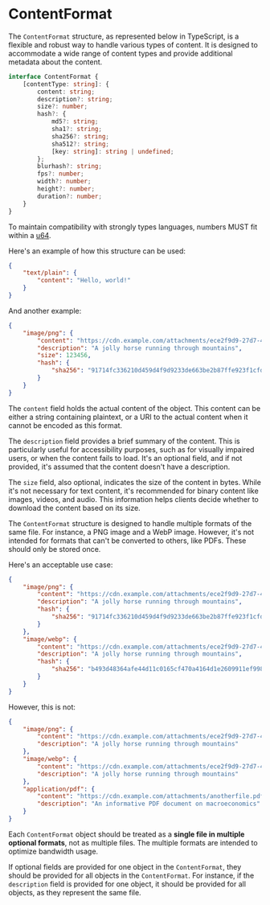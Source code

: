 # ContentFormat

The `ContentFormat` structure, as represented below in TypeScript, is a flexible and robust way to handle various types of content. It is designed to accommodate a wide range of content types and provide additional metadata about the content.

```ts
interface ContentFormat {
    [contentType: string]: {
        content: string;
        description?: string;
        size?: number;
        hash?: {
            md5?: string;
            sha1?: string;
            sha256?: string;
            sha512?: string;
            [key: string]: string | undefined;
        };
        blurhash?: string;
        fps?: number;
        width?: number;
        height?: number;
        duration?: number;
    }
}
```
To maintain compatibility with strongly types languages, numbers MUST fit within a [u64](https://doc.rust-lang.org/std/primitive.u64.html).

Here's an example of how this structure can be used:

```json
{
    "text/plain": {
        "content": "Hello, world!"
    }
}
```

And another example:

```json
{
    "image/png": {
        "content": "https://cdn.example.com/attachments/ece2f9d9-27d7-457d-b657-4ce9172bdcf8.png",
        "description": "A jolly horse running through mountains",
        "size": 123456,
        "hash": {
            "sha256": "91714fc336210d459d4f9d9233de663be2b87ffe923f1cfd76ece9d06f7c965d"
        }
    }
}
```

The `content` field holds the actual content of the object. This content can be either a string containing plaintext, or a URI to the actual content when it cannot be encoded as this format.

The `description` field provides a brief summary of the content. This is particularly useful for accessibility purposes, such as for visually impaired users, or when the content fails to load. It's an optional field, and if not provided, it's assumed that the content doesn't have a description.

The `size` field, also optional, indicates the size of the content in bytes. While it's not necessary for text content, it's recommended for binary content like images, videos, and audio. This information helps clients decide whether to download the content based on its size.

The `ContentFormat` structure is designed to handle multiple formats of the same file. For instance, a PNG image and a WebP image. However, it's not intended for formats that can't be converted to others, like PDFs. These should only be stored once.

Here's an acceptable use case:

```json
{
    "image/png": {
        "content": "https://cdn.example.com/attachments/ece2f9d9-27d7-457d-b657-4ce9172bdcf8.png",
        "description": "A jolly horse running through mountains",
        "hash": {
            "sha256": "91714fc336210d459d4f9d9233de663be2b87ffe923f1cfd76ece9d06f7c965d"
        }
    },
    "image/webp": {
        "content": "https://cdn.example.com/attachments/ece2f9d9-27d7-457d-b657-4ce9172bdcf8.webp",
        "description": "A jolly horse running through mountains",
        "hash": {
            "sha256": "b493d48364afe44d11c0165cf470a4164d1e2609911ef998be868d46ade3de4e"
        }
    }
}
```

However, this is not:

```json
{
    "image/png": {
        "content": "https://cdn.example.com/attachments/ece2f9d9-27d7-457d-b657-4ce9172bdcf8.png",
        "description": "A jolly horse running through mountains"
    },
    "image/webp": {
        "content": "https://cdn.example.com/attachments/ece2f9d9-27d7-457d-b657-4ce9172bdcf8.webp",
        "description": "A jolly horse running through mountains"
    },
    "application/pdf": {
        "content": "https://cdn.example.com/attachments/anotherfile.pdf",
        "description": "An informative PDF document on macroeconomics"
    }
}
```

Each `ContentFormat` object should be treated as a **single file in multiple optional formats**, not as multiple files. The multiple formats are intended to optimize bandwidth usage.

If optional fields are provided for one object in the `ContentFormat`, they should be provided for all objects in the `ContentFormat`. For instance, if the `description` field is provided for one object, it should be provided for all objects, as they represent the same file.
